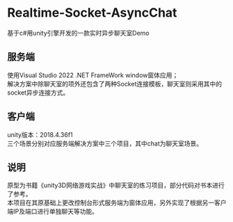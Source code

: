 # Realtime-Socket-AsyncChat
基于c#用unity引擎开发的一款实时异步聊天室Demo  
## 服务端
使用Visual Studio 2022 .NET FrameWork window窗体应用；  
解决方案中除聊天室的项外还包含了两种Socket连接模板，聊天室则采用其中的socket异步连接方式。
## 客户端
unity版本：2018.4.36f1  
三个场景分别对应服务端解决方案中三个项目，其中chat为聊天室场景。
## 说明
原型为书籍《unity3D网络游戏实战》中聊天室的练习项目，部分代码对书本进行了参考。  
本项目在其原基础上更改控制台形式服务端为窗体应用，另外实现了根据另一客户端IP及端口进行单独聊天等功能。
